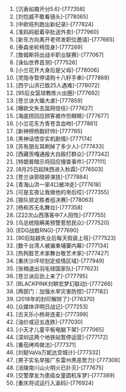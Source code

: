 
1. [沉香如屑开分5.6]-[777356]
1. [刘恺威不敢看镜头]-[778065]
1. [中欧班列跑出新纪录]-[777824]
1. [准妈妈挺着孕肚送外卖]-[777960]
1. [新东方向离开老师发职位邀请]-[777665]
1. [泰森坐轮椅现身]-[777269]
1. [詹姆斯将出战半职业联赛]-[777067]
1. [诛仙世界首测]-[777526]
1. [小兰花开大身后是父母]-[778006]
1. [灵隐寺暂停请购十八籽手串]-[777869]
1. [西宁山洪已致25人遇难]-[778072]
1. [95后女篮球教练火出圈]-[777692]
1. [苍兰诀大婚大虐]-[777859]
1. [曝欧文失去篮网信任]-[777627]
1. [海底捞回应顾客被炸伤眼睛]-[777677]
1. [小兰花东方青苍含血吻]-[777861]
1. [新神榜杨戬好帅]-[777785]
1. [黑神话悟空实机剧情]-[777174]
1. [苏有朋左耳刷掉了多少人]-[777433]
1. [西藏贡嘎通报大白殴打群众]-[777342]
1. [特朗普暗示将回应搜查事件]-[777111]
1. [8月25日起陕西进入秋霖]-[776503]
1. [苍兰诀郭晓婷演技]-[777884]
1. [青海山洪一家4口被冲走]-[777618]
1. [可是玄夜让我做他的帝后哎]-[777355]
1. [狼队锁定胜者组决赛]-[778063]
1. [杨和苏无名舞台]-[777358]
1. [Z22次山西落客中7人阳性]-[777755]
1. [乌总统隐瞒美预警惹怒民众]-[777520]
1. [EDG战胜RNG]-[777690]
1. [90后姑娘失业后每天假装上班]-[777523]
1. [数千台湾人被骗柬埔寨内幕]-[777134]
1. [热狗脏艺术家舞台敬艺术家]-[777427]
1. [重庆沙坪坝划定疫情区域]-[777949]
1. [张楠退出羽毛球国家队]-[777623]
1. [苍兰诀后劲上来了]-[777795]
1. [BLACKPINK刘畊宏梦幻联动]-[777266]
1. [两部门：加强水旱灾害防控]-[777182]
1. [2018年的封印解除了]-[776370]
1. [众媒体评明日战记]-[777253]
1. [古天乐小杨哥连麦]-[777399]
1. [油价或迎五连跌]-[777030]
1. [小天才儿童平板电脑下架]-[777065]
1. [深圳这两个地铁站暂停运营]-[777172]
1. [番茄烤鸡做法]-[777371]
1. [刘聪VaVa万妮达空城计]-[777332]
1. [男子实名举报广东雷州黑恶势力]-[777308]
1. [涪陵南川山火明火已扑灭]-[777675]
1. [交警摩友为患癌女童圆机车梦]-[777389]
1. [重庆将试运行入渝码]-[776924]